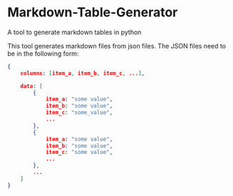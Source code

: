 # Markdown-Table-Generator
A tool to generate markdown tables in python

This tool generates markdown files from json files. The JSON files need to be in the following form:


```json
{
    columns: [item_a, item_b, item_c, ...],

    data: [
        {
            item_a: "some value",
            item_b: "some value",
            item_c: "some_value",
            ...
        },
        {
            item_a: "some value",
            item_b: "some value",
            item_c: "some value",
            ...
        },
        ...
    ]
}
```